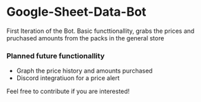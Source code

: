 # Google-Sheet-Data-Bot

First Iteration of the Bot.
Basic functtionallity, grabs the prices and pruchased amounts from the packs in the general store

### Planned future functionallity
- Graph the price history and amounts purchased
- Discord integratiuon for a price alert


Feel free to contribute if you are interested!
